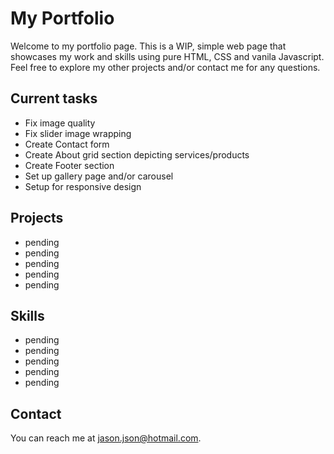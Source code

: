 # My Portfolio

Welcome to my portfolio page. This is a WIP, simple web page that showcases my work and skills using pure HTML, CSS and vanila Javascript. Feel free to explore my other projects and/or contact me for any questions.

## Current tasks

- Fix image quality
- Fix slider image wrapping
- Create Contact form
- Create About grid section depicting services/products
- Create Footer section
- Set up gallery page and/or carousel
- Setup for responsive design

## Projects

- pending
- pending
- pending
- pending
- pending

## Skills

- pending
- pending
- pending
- pending
- pending

## Contact

You can reach me at [jason.json@hotmail.com](mailto:jason.json@hotmail.com).

